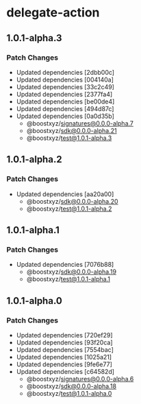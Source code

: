 # delegate-action

## 1.0.1-alpha.3

### Patch Changes

- Updated dependencies [2dbb00c]
- Updated dependencies [004140a]
- Updated dependencies [33c2c49]
- Updated dependencies [2377fa4]
- Updated dependencies [be00de4]
- Updated dependencies [494d87c]
- Updated dependencies [0a0d35b]
  - @boostxyz/signatures@0.0.0-alpha.7
  - @boostxyz/sdk@0.0.0-alpha.21
  - @boostxyz/test@1.0.1-alpha.3

## 1.0.1-alpha.2

### Patch Changes

- Updated dependencies [aa20a00]
  - @boostxyz/sdk@0.0.0-alpha.20
  - @boostxyz/test@1.0.1-alpha.2

## 1.0.1-alpha.1

### Patch Changes

- Updated dependencies [7076b88]
  - @boostxyz/sdk@0.0.0-alpha.19
  - @boostxyz/test@1.0.1-alpha.1

## 1.0.1-alpha.0

### Patch Changes

- Updated dependencies [720ef29]
- Updated dependencies [93f20ca]
- Updated dependencies [7554bac]
- Updated dependencies [1025a21]
- Updated dependencies [9fe6e77]
- Updated dependencies [c64582d]
  - @boostxyz/signatures@0.0.0-alpha.6
  - @boostxyz/sdk@0.0.0-alpha.18
  - @boostxyz/test@1.0.1-alpha.0
